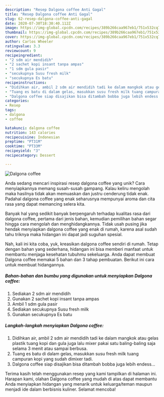 ```yaml
---
description: "Resep Dalgona coffee Anti Gagal"
title: "Resep Dalgona coffee Anti Gagal"
slug: 62-resep-dalgona-coffee-anti-gagal
date: 2020-07-30T18:30:40.112Z
image: https://img-global.cpcdn.com/recipes/389b266caa967eb1/751x532cq70/dalgona-coffee-foto-resep-utama.jpg
thumbnail: https://img-global.cpcdn.com/recipes/389b266caa967eb1/751x532cq70/dalgona-coffee-foto-resep-utama.jpg
cover: https://img-global.cpcdn.com/recipes/389b266caa967eb1/751x532cq70/dalgona-coffee-foto-resep-utama.jpg
author: Carlos Wheeler
ratingvalue: 3.3
reviewcount: 9
recipeingredient:
- "2 sdm air mendidih"
- "2 sachet kopi insant tanpa ampas"
- "1 sdm gula pasir"
- "secukupnya Susu fresh milk"
- "secukupnya Es batu"
recipeinstructions:
- "Didihkan air, ambil 2 sdm air mendidih tadi ke dalam mangkok atau gelas plastik tuang kopi dan gula juga lalu mixer pakai satu baling-baling saja selama 3 menit atau sampai berbusa."
- "Tuang es batu di dalam gelas, masukkan susu fresh milk tuang campuran kopi yang sudah dimixer tadi."
- "Dalgona coffee siap disajikan bisa ditambah bobba juga lebih endess..."
categories:
- Resep
tags:
- dalgona
- coffee

katakunci: dalgona coffee 
nutrition: 143 calories
recipecuisine: Indonesian
preptime: "PT31M"
cooktime: "PT33M"
recipeyield: "3"
recipecategory: Dessert

---
```



![Dalgona coffee](https://img-global.cpcdn.com/recipes/389b266caa967eb1/751x532cq70/dalgona-coffee-foto-resep-utama.jpg)

Anda sedang mencari inspirasi resep dalgona coffee yang unik? Cara menyiapkannya memang susah-susah gampang. Kalau keliru mengolah maka hasilnya tidak akan memuaskan dan justru cenderung tidak enak. Padahal dalgona coffee yang enak seharusnya mempunyai aroma dan cita rasa yang dapat memancing selera kita.



Banyak hal yang sedikit banyak berpengaruh terhadap kualitas rasa dari dalgona coffee, pertama dari jenis bahan, kemudian pemilihan bahan segar hingga cara mengolah dan menghidangkannya. Tidak usah pusing jika hendak menyiapkan dalgona coffee yang enak di rumah, karena asal sudah tahu triknya maka hidangan ini dapat jadi suguhan spesial.


Nah, kali ini kita coba, yuk, kreasikan dalgona coffee sendiri di rumah. Tetap dengan bahan yang sederhana, hidangan ini bisa memberi manfaat untuk membantu menjaga kesehatan tubuhmu sekeluarga. Anda dapat membuat Dalgona coffee memakai 5 bahan dan 3 tahap pembuatan. Berikut ini cara untuk membuat hidangannya.

<!--inarticleads1-->

##### Bahan-bahan dan bumbu yang digunakan untuk menyiapkan Dalgona coffee:

1. Sediakan 2 sdm air mendidih
1. Gunakan 2 sachet kopi insant tanpa ampas
1. Ambil 1 sdm gula pasir
1. Sediakan secukupnya Susu fresh milk
1. Gunakan secukupnya Es batu




<!--inarticleads2-->

##### Langkah-langkah menyiapkan Dalgona coffee:

1. Didihkan air, ambil 2 sdm air mendidih tadi ke dalam mangkok atau gelas plastik tuang kopi dan gula juga lalu mixer pakai satu baling-baling saja selama 3 menit atau sampai berbusa.
1. Tuang es batu di dalam gelas, masukkan susu fresh milk tuang campuran kopi yang sudah dimixer tadi.
1. Dalgona coffee siap disajikan bisa ditambah bobba juga lebih endess...




Terima kasih telah menggunakan resep yang kami tampilkan di halaman ini. Harapan kami, olahan Dalgona coffee yang mudah di atas dapat membantu Anda menyiapkan hidangan yang menarik untuk keluarga/teman maupun menjadi ide dalam berbisnis kuliner. Selamat mencoba!
